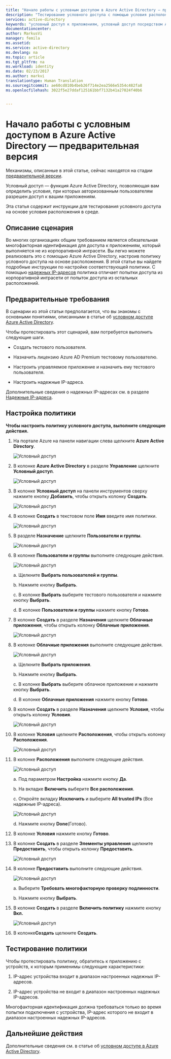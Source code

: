 ```yaml
---
title: "Начало работы с условным доступом в Azure Active Directory — предварительная версия | Документация Майкрософт"
description: "Тестирование условного доступа с помощью условия расположения."
services: active-directory
keywords: "условный доступ к приложениям, условный доступ посредством Azure Active Directory, безопасный доступ к ресурсам организации, политики условного доступа"
documentationcenter: 
author: MarkusVi
manager: femila
ms.assetid: 
ms.service: active-directory
ms.devlang: na
ms.topic: article
ms.tgt_pltfrm: na
ms.workload: identity
ms.date: 02/23/2017
ms.author: markvi
translationtype: Human Translation
ms.sourcegitcommit: ae60cd810b4beb26f714e2ea2566e5354c482fa8
ms.openlocfilehash: 3022f5e27ddaf125161bbf7132b41a27024f40b6


---
```

# <a name="get-started-with-conditional-access-in-azure-active-directory---preview"></a>Начало работы с условным доступом в Azure Active Directory — предварительная версия

Механизмы, описанные в этой статье, сейчас находятся на стадии [предварительной версии](active-directory-preview-explainer.md).

Условный доступ — функция Azure Active Directory, позволяющая вам определить условия, при которых авторизованным пользователям разрешен доступ к вашим приложениям. 

Эта статья содержит инструкции для тестирования условного доступа на основе условия расположения в среде.  


## <a name="scenario-description"></a>Описание сценария

Во многих организациях общим требованием является обязательная многофакторная идентификация для доступа к приложениям, который выполняется не из корпоративной интрасети. Вы легко можете реализовать это с помощью Azure Active Directory, настроив политику условного доступа на основе расположения. В этой статье вы найдете подробные инструкции по настройке соответствующей политики. С помощью [надежных IP-адресов](../multi-factor-authentication/multi-factor-authentication-whats-next.md#trusted-ips) политика отличает попытки доступа из корпоративной интрасети от попыток доступа из остальных расположений.


## <a name="prerequisites"></a>Предварительные требования

В сценарии из этой статьи предполагается, что вы знакомы с основными понятиями, описанными в статье об [условном доступе Azure Active Directory](active-directory-conditional-access-azure-portal.md).

Чтобы протестировать этот сценарий, вам потребуется выполнить следующие шаги.

- Создать тестового пользователя. 

- Назначить лицензию Azure AD Premium тестовому пользователю.

- Настроить управляемое приложение и назначить ему тестового пользователя.

- Настроить надежные IP-адреса.

Дополнительные сведения о надежных IP-адресах см. в разделе [Надежные IP-адреса](../multi-factor-authentication/multi-factor-authentication-whats-next.md#trusted-ips).


## <a name="policy-configuration-steps"></a>Настройка политики

**Чтобы настроить политику условного доступа, выполните следующие действия.**

1. На портале Azure на панели навигации слева щелкните **Azure Active Directory**. 

    ![Условный доступ](./media/active-directory-conditional-access-azure-portal-get-started/01.png)

2. В колонке **Azure Active Directory** в разделе **Управление** щелкните **Условный доступ**.

    ![Условный доступ](./media/active-directory-conditional-access-azure-portal-get-started/02.png)
 
3. В колонке **Условный доступ** на панели инструментов сверху нажмите кнопку **Добавить**, чтобы открыть колонку **Создать**.

    ![Условный доступ](./media/active-directory-conditional-access-azure-portal-get-started/03.png)

4. В колонке **Создать** в текстовом поле **Имя** введите имя политики.

    ![Условный доступ](./media/active-directory-conditional-access-azure-portal-get-started/04.png)

5. В разделе **Назначение** щелкните **Пользователи и группы**.

    ![Условный доступ](./media/active-directory-conditional-access-azure-portal-get-started/05.png)

6. В колонке **Пользователи и группы** выполните следующие действия.

    ![Условный доступ](./media/active-directory-conditional-access-azure-portal-get-started/06.png)

    а. Щелкните **Выбрать пользователей и группы**.

    b. Нажмите кнопку **Выбрать**.

    c. В колонке **Выбрать** выберите тестового пользователя и нажмите кнопку **Выбрать**.

    d. В колонке **Пользователи и группы** нажмите кнопку **Готово**.

7. В колонке **Создать** в разделе **Назначения** щелкните **Облачные приложения**, чтобы открыть колонку **Облачные приложения**.

    ![Условный доступ](./media/active-directory-conditional-access-azure-portal-get-started/07.png)

8. В колонке **Облачные приложения** выполните следующие действия.

    ![Условный доступ](./media/active-directory-conditional-access-azure-portal-get-started/08.png)

    а. Щелкните **Выбрать приложения**.

    b. Нажмите кнопку **Выбрать**.

    c. В колонке **Выбрать** выберите облачное приложение и нажмите кнопку **Выбрать**.

    d. В колонке **Облачные приложения** нажмите кнопку **Готово**.

9. В колонке **Создать** в разделе **Назначения** щелкните **Условия**, чтобы открыть колонку **Условия**.

    ![Условный доступ](./media/active-directory-conditional-access-azure-portal-get-started/09.png)

10. В колонке **Условия** щелкните **Расположения**, чтобы открыть колонку **Расположения**.

    ![Условный доступ](./media/active-directory-conditional-access-azure-portal-get-started/10.png)

11. В колонке **Расположения** выполните следующие действия.

    ![Условный доступ](./media/active-directory-conditional-access-azure-portal-get-started/11.png)

    а. Под параметром **Настройка** нажмите кнопку **Да**.

    b. На вкладке **Включить** выберите **Все расположения**.

    c. Откройте вкладку **Исключить** и выберите **All trusted IPs** (Все надежные IP-адреса).

    ![Условный доступ](./media/active-directory-conditional-access-azure-portal-get-started/12.png)

    d. Нажмите кнопку **Done**(Готово).

12. В колонке **Условия** нажмите кнопку **Готово**.

13. В колонке **Создать** в разделе **Элементы управления** щелкните **Предоставить**, чтобы открыть колонку **Предоставить**.

    ![Условный доступ](./media/active-directory-conditional-access-azure-portal-get-started/13.png)

14. В колонке **Предоставить** выполните следующие действия.

    ![Условный доступ](./media/active-directory-conditional-access-azure-portal-get-started/14.png)

    а. Выберите **Требовать многофакторную проверку подлинности**.

    b. Нажмите кнопку **Выбрать**.

15. В колонке **Создать** в разделе **Включить политику** нажмите кнопку **Вкл.**

    ![Условный доступ](./media/active-directory-conditional-access-azure-portal-get-started/15.png)

16. В колонке**Создать** щелкните **Создать**.


## <a name="testing-the-policy"></a>Тестирование политики

Чтобы протестировать политику, обратитесь к приложению с устройств, к которым применимы следующие характеристики: 

1. IP-адрес устройства входит в диапазон настроенных надежных IP-адресов. 

1. IP-адрес устройства не входит в диапазон настроенных надежных IP-адресов.

Многофакторная идентификация должна требоваться только во время попытки подключения с устройства, IP-адрес которого не входит в диапазон настроенных надежных IP-адресов. 


## <a name="next-steps"></a>Дальнейшие действия

Дополнительные сведения см. в статье об [условном доступе в Azure Active Directory](active-directory-conditional-access-azure-portal.md).




<!--HONumber=Jan17_HO3-->


